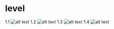 
# level
1.1
![alt text](learn-git-branching/git-level/1.1.png)
1.2
![alt text](learn-git-branching/git-level/1.2.png)
1.3
![alt text](learn-git-branching/git-level/1.3.png)
1.4
![alt text](learn-git-branching/git-level/1.3.png)

